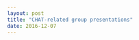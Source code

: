 ```yaml
---
layout: post
title: "CHAT-related group presentations"
date: 2016-12-07
---
```

<blockquote></blockquote>
